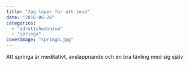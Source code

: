 ```yaml
---
title: "Jag löper för att leva"
date: "2016-06-26"
categories: 
  - "idrottshedonism"
  - "springa"
coverImage: "springa.jpg"
---
```


Att springa är meditativt, avslappnande och en bra tävling med sig själv
